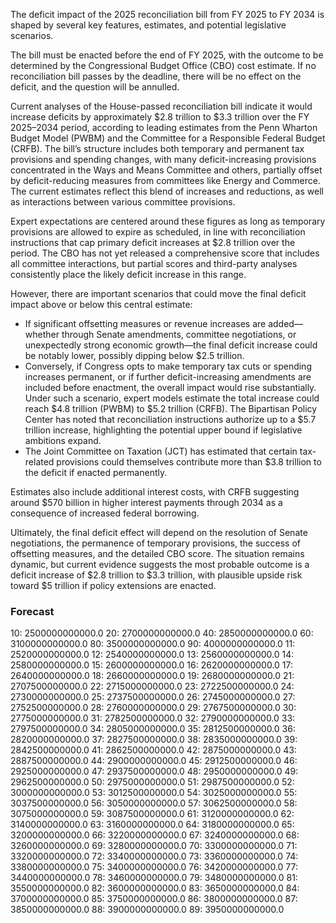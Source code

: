 The deficit impact of the 2025 reconciliation bill from FY 2025 to FY 2034 is shaped by several key features, estimates, and potential legislative scenarios.

The bill must be enacted before the end of FY 2025, with the outcome to be determined by the Congressional Budget Office (CBO) cost estimate. If no reconciliation bill passes by the deadline, there will be no effect on the deficit, and the question will be annulled.

Current analyses of the House-passed reconciliation bill indicate it would increase deficits by approximately $2.8 trillion to $3.3 trillion over the FY 2025–2034 period, according to leading estimates from the Penn Wharton Budget Model (PWBM) and the Committee for a Responsible Federal Budget (CRFB). The bill’s structure includes both temporary and permanent tax provisions and spending changes, with many deficit-increasing provisions concentrated in the Ways and Means Committee and others, partially offset by deficit-reducing measures from committees like Energy and Commerce. The current estimates reflect this blend of increases and reductions, as well as interactions between various committee provisions.

Expert expectations are centered around these figures as long as temporary provisions are allowed to expire as scheduled, in line with reconciliation instructions that cap primary deficit increases at $2.8 trillion over the period. The CBO has not yet released a comprehensive score that includes all committee interactions, but partial scores and third-party analyses consistently place the likely deficit increase in this range.

However, there are important scenarios that could move the final deficit impact above or below this central estimate:

- If significant offsetting measures or revenue increases are added—whether through Senate amendments, committee negotiations, or unexpectedly strong economic growth—the final deficit increase could be notably lower, possibly dipping below $2.5 trillion.
- Conversely, if Congress opts to make temporary tax cuts or spending increases permanent, or if further deficit-increasing amendments are included before enactment, the overall impact would rise substantially. Under such a scenario, expert models estimate the total increase could reach $4.8 trillion (PWBM) to $5.2 trillion (CRFB). The Bipartisan Policy Center has noted that reconciliation instructions authorize up to a $5.7 trillion increase, highlighting the potential upper bound if legislative ambitions expand.
- The Joint Committee on Taxation (JCT) has estimated that certain tax-related provisions could themselves contribute more than $3.8 trillion to the deficit if enacted permanently.

Estimates also include additional interest costs, with CRFB suggesting around $570 billion in higher interest payments through 2034 as a consequence of increased federal borrowing. 

Ultimately, the final deficit effect will depend on the resolution of Senate negotiations, the permanence of temporary provisions, the success of offsetting measures, and the detailed CBO score. The situation remains dynamic, but current evidence suggests the most probable outcome is a deficit increase of $2.8 trillion to $3.3 trillion, with plausible upside risk toward $5 trillion if policy extensions are enacted.

### Forecast

10: 2500000000000.0
20: 2700000000000.0
40: 2850000000000.0
60: 3100000000000.0
80: 3500000000000.0
90: 4000000000000.0
11: 2520000000000.0
12: 2540000000000.0
13: 2560000000000.0
14: 2580000000000.0
15: 2600000000000.0
16: 2620000000000.0
17: 2640000000000.0
18: 2660000000000.0
19: 2680000000000.0
21: 2707500000000.0
22: 2715000000000.0
23: 2722500000000.0
24: 2730000000000.0
25: 2737500000000.0
26: 2745000000000.0
27: 2752500000000.0
28: 2760000000000.0
29: 2767500000000.0
30: 2775000000000.0
31: 2782500000000.0
32: 2790000000000.0
33: 2797500000000.0
34: 2805000000000.0
35: 2812500000000.0
36: 2820000000000.0
37: 2827500000000.0
38: 2835000000000.0
39: 2842500000000.0
41: 2862500000000.0
42: 2875000000000.0
43: 2887500000000.0
44: 2900000000000.0
45: 2912500000000.0
46: 2925000000000.0
47: 2937500000000.0
48: 2950000000000.0
49: 2962500000000.0
50: 2975000000000.0
51: 2987500000000.0
52: 3000000000000.0
53: 3012500000000.0
54: 3025000000000.0
55: 3037500000000.0
56: 3050000000000.0
57: 3062500000000.0
58: 3075000000000.0
59: 3087500000000.0
61: 3120000000000.0
62: 3140000000000.0
63: 3160000000000.0
64: 3180000000000.0
65: 3200000000000.0
66: 3220000000000.0
67: 3240000000000.0
68: 3260000000000.0
69: 3280000000000.0
70: 3300000000000.0
71: 3320000000000.0
72: 3340000000000.0
73: 3360000000000.0
74: 3380000000000.0
75: 3400000000000.0
76: 3420000000000.0
77: 3440000000000.0
78: 3460000000000.0
79: 3480000000000.0
81: 3550000000000.0
82: 3600000000000.0
83: 3650000000000.0
84: 3700000000000.0
85: 3750000000000.0
86: 3800000000000.0
87: 3850000000000.0
88: 3900000000000.0
89: 3950000000000.0